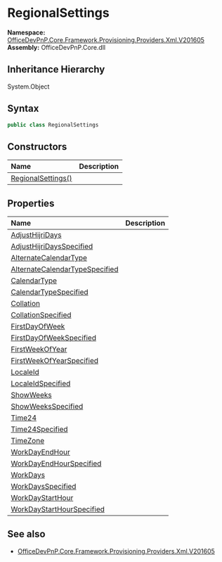 # RegionalSettings
  

**Namespace:** [OfficeDevPnP.Core.Framework.Provisioning.Providers.Xml.V201605](OfficeDevPnP.Core.Framework.Provisioning.Providers.Xml.V201605.md)  
**Assembly:** OfficeDevPnP.Core.dll  
## Inheritance Hierarchy
System.Object  

## Syntax
```C#
public class RegionalSettings
```
## Constructors
|**Name**|**Description**|
|:-----|:-----|
| [RegionalSettings()](OfficeDevPnP.Core.Framework.Provisioning.Providers.Xml.V201605.RegionalSettings.ctor1.md) | 
## Properties
|**Name**|**Description**|
|:-----|:-----|
| [AdjustHijriDays](OfficeDevPnP.Core.Framework.Provisioning.Providers.Xml.V201605.RegionalSettings.AdjustHijriDays.md) | 
| [AdjustHijriDaysSpecified](OfficeDevPnP.Core.Framework.Provisioning.Providers.Xml.V201605.RegionalSettings.AdjustHijriDaysSpecified.md) | 
| [AlternateCalendarType](OfficeDevPnP.Core.Framework.Provisioning.Providers.Xml.V201605.RegionalSettings.AlternateCalendarType.md) | 
| [AlternateCalendarTypeSpecified](OfficeDevPnP.Core.Framework.Provisioning.Providers.Xml.V201605.RegionalSettings.AlternateCalendarTypeSpecified.md) | 
| [CalendarType](OfficeDevPnP.Core.Framework.Provisioning.Providers.Xml.V201605.RegionalSettings.CalendarType.md) | 
| [CalendarTypeSpecified](OfficeDevPnP.Core.Framework.Provisioning.Providers.Xml.V201605.RegionalSettings.CalendarTypeSpecified.md) | 
| [Collation](OfficeDevPnP.Core.Framework.Provisioning.Providers.Xml.V201605.RegionalSettings.Collation.md) | 
| [CollationSpecified](OfficeDevPnP.Core.Framework.Provisioning.Providers.Xml.V201605.RegionalSettings.CollationSpecified.md) | 
| [FirstDayOfWeek](OfficeDevPnP.Core.Framework.Provisioning.Providers.Xml.V201605.RegionalSettings.FirstDayOfWeek.md) | 
| [FirstDayOfWeekSpecified](OfficeDevPnP.Core.Framework.Provisioning.Providers.Xml.V201605.RegionalSettings.FirstDayOfWeekSpecified.md) | 
| [FirstWeekOfYear](OfficeDevPnP.Core.Framework.Provisioning.Providers.Xml.V201605.RegionalSettings.FirstWeekOfYear.md) | 
| [FirstWeekOfYearSpecified](OfficeDevPnP.Core.Framework.Provisioning.Providers.Xml.V201605.RegionalSettings.FirstWeekOfYearSpecified.md) | 
| [LocaleId](OfficeDevPnP.Core.Framework.Provisioning.Providers.Xml.V201605.RegionalSettings.LocaleId.md) | 
| [LocaleIdSpecified](OfficeDevPnP.Core.Framework.Provisioning.Providers.Xml.V201605.RegionalSettings.LocaleIdSpecified.md) | 
| [ShowWeeks](OfficeDevPnP.Core.Framework.Provisioning.Providers.Xml.V201605.RegionalSettings.ShowWeeks.md) | 
| [ShowWeeksSpecified](OfficeDevPnP.Core.Framework.Provisioning.Providers.Xml.V201605.RegionalSettings.ShowWeeksSpecified.md) | 
| [Time24](OfficeDevPnP.Core.Framework.Provisioning.Providers.Xml.V201605.RegionalSettings.Time24.md) | 
| [Time24Specified](OfficeDevPnP.Core.Framework.Provisioning.Providers.Xml.V201605.RegionalSettings.Time24Specified.md) | 
| [TimeZone](OfficeDevPnP.Core.Framework.Provisioning.Providers.Xml.V201605.RegionalSettings.TimeZone.md) | 
| [WorkDayEndHour](OfficeDevPnP.Core.Framework.Provisioning.Providers.Xml.V201605.RegionalSettings.WorkDayEndHour.md) | 
| [WorkDayEndHourSpecified](OfficeDevPnP.Core.Framework.Provisioning.Providers.Xml.V201605.RegionalSettings.WorkDayEndHourSpecified.md) | 
| [WorkDays](OfficeDevPnP.Core.Framework.Provisioning.Providers.Xml.V201605.RegionalSettings.WorkDays.md) | 
| [WorkDaysSpecified](OfficeDevPnP.Core.Framework.Provisioning.Providers.Xml.V201605.RegionalSettings.WorkDaysSpecified.md) | 
| [WorkDayStartHour](OfficeDevPnP.Core.Framework.Provisioning.Providers.Xml.V201605.RegionalSettings.WorkDayStartHour.md) | 
| [WorkDayStartHourSpecified](OfficeDevPnP.Core.Framework.Provisioning.Providers.Xml.V201605.RegionalSettings.WorkDayStartHourSpecified.md) | 
## See also
- [OfficeDevPnP.Core.Framework.Provisioning.Providers.Xml.V201605](OfficeDevPnP.Core.Framework.Provisioning.Providers.Xml.V201605.md)
